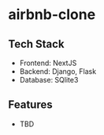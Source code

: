 # airbnb-clone

## Tech Stack

- Frontend: NextJS
- Backend: Django, Flask
- Database: SQlite3

## Features

- TBD
